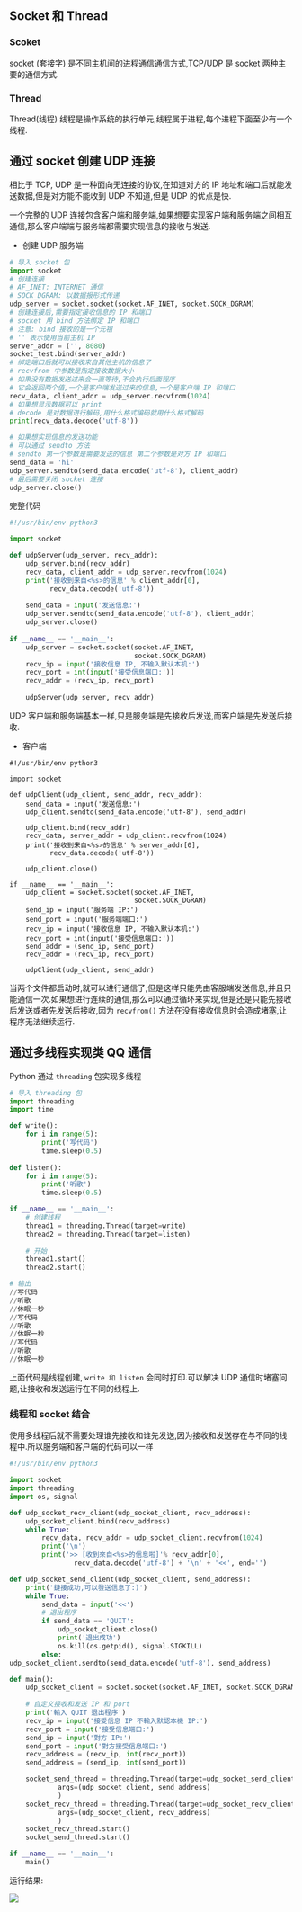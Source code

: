 ##  Socket 和 Thread

### Scoket

socket (套接字) 是不同主机间的进程通信通信方式,TCP/UDP 是 socket 两种主要的通信方式.

### Thread

Thread(线程) 线程是操作系统的执行单元,线程属于进程,每个进程下面至少有一个线程.

## 通过 socket 创建 UDP 连接

相比于 TCP, UDP 是一种面向无连接的协议,在知道对方的 IP 地址和端口后就能发送数据,但是对方能不能收到 UDP 不知道,但是 UDP 的优点是快.

一个完整的 UDP 连接包含客户端和服务端,如果想要实现客户端和服务端之间相互通信,那么客户端端与服务端都需要实现信息的接收与发送.

* 创建 UDP 服务端

```python
# 导入 socket 包
import socket
# 创建连接
# AF_INET: INTERNET 通信
# SOCK_DGRAM: 以数据报形式传递
udp_server = socket.socket(socket.AF_INET, socket.SOCK_DGRAM)
# 创建连接后,需要指定接收信息的 IP 和端口
# socket 用 bind 方法绑定 IP 和端口
# 注意: bind 接收的是一个元祖
# '' 表示使用当前主机 IP
server_addr = ('', 8080)
socket_test.bind(server_addr)
# 绑定端口后就可以接收来自其他主机的信息了
# recvfrom 中参数是指定接收数据大小
# 如果没有数据发送过来会一直等待,不会执行后面程序
# 它会返回两个值,一个是客户端发送过来的信息,一个是客户端 IP 和端口
recv_data, client_addr = udp_server.recvfrom(1024)
# 如果想显示数据可以 print
# decode 是对数据进行解码,用什么格式编码就用什么格式解码
print(recv_data.decode('utf-8'))

# 如果想实现信息的发送功能
# 可以通过 sendto 方法
# sendto 第一个参数是需要发送的信息 第二个参数是对方 IP 和端口
send_data = 'hi'
udp_server.sendto(send_data.encode('utf-8'), client_addr) 
# 最后需要关闭 socket 连接
udp_server.close()
```

完整代码

```python
#!/usr/bin/env python3

import socket

def udpServer(udp_server, recv_addr):
    udp_server.bind(recv_addr)
    recv_data, client_addr = udp_server.recvfrom(1024)
    print('接收到来自<%s>的信息' % client_addr[0],
          recv_data.decode('utf-8'))
    
    send_data = input('发送信息:')
    udp_server.sendto(send_data.encode('utf-8'), client_addr)
    udp_server.close()
   
if __name__ == '__main__':
    udp_server = socket.socket(socket.AF_INET,
                               socket.SOCK_DGRAM)
    recv_ip = input('接收信息 IP, 不输入默认本机:')
    recv_port = int(input('接受信息端口:'))
   	recv_addr = (recv_ip, recv_port)
    
    udpServer(udp_server, recv_addr)

```

UDP 客户端和服务端基本一样,只是服务端是先接收后发送,而客户端是先发送后接收.

* 客户端

```python\
#!/usr/bin/env python3

import socket

def udpClient(udp_client, send_addr, recv_addr):
	send_data = input('发送信息:')
	udp_client.sendto(send_data.encode('utf-8'), send_addr)	

	udp_client.bind(recv_addr)
	recv_data, server_addr = udp_client.recvfrom(1024)
	print('接收到来自<%s>的信息' % server_addr[0],
          recv_data.decode('utf-8'))
    
	udp_client.close()
   
if __name__ == '__main__':
    udp_client = socket.socket(socket.AF_INET,
                               socket.SOCK_DGRAM)
    send_ip = input('服务端 IP:')
    send_port = input('服务端端口:')
    recv_ip = input('接收信息 IP, 不输入默认本机:')
    recv_port = int(input('接受信息端口:'))
   	send_addr = (send_ip, send_port)
   	recv_addr = (recv_ip, recv_port)
    
    udpClient(udp_client, send_addr)
```

当两个文件都启动时,就可以进行通信了,但是这样只能先由客服端发送信息,并且只能通信一次.如果想进行连续的通信,那么可以通过循环来实现,但是还是只能先接收后发送或者先发送后接收,因为 `recvfrom()` 方法在没有接收信息时会造成堵塞,让程序无法继续运行.

## 通过多线程实现类 QQ 通信

Python 通过 `threading` 包实现多线程

```python
# 导入 threading 包
import threading
import time

def write():
    for i in range(5):
        print('写代码')
        time.sleep(0.5)
        
def listen():
    for i in range(5):
        print('听歌')
        time.sleep(0.5)

if __name__ == '__main__':
    # 创建线程
    thread1 = threading.Thread(target=write)
    thread2 = threading.Thread(target=listen)
    
    # 开始
    thread1.start()
    thread2.start()

# 输出
//写代码
//听歌
//休眠一秒
//写代码
//听歌
//休眠一秒
//写代码
//听歌
//休眠一秒
```

上面代码是线程创建, `write 和 listen`  会同时打印.可以解决 UDP 通信时堵塞问题,让接收和发送运行在不同的线程上.

### 线程和 socket 结合

使用多线程后就不需要处理谁先接收和谁先发送,因为接收和发送存在与不同的线程中.所以服务端和客户端的代码可以一样

```python
#!/usr/bin/env python3

import socket
import threading
import os, signal

def udp_socket_recv_client(udp_socket_client, recv_address):
    udp_socket_client.bind(recv_address)
    while True:
        recv_data, recv_addr = udp_socket_client.recvfrom(1024)
        print('\n')
        print('>> [收到來自<%s>的信息啦]'% recv_addr[0],
                recv_data.decode('utf-8') + '\n' + '<<', end='')

def udp_socket_send_client(udp_socket_client, send_address):
    print('鏈接成功,可以發送信息了:)')
    while True:
        send_data = input('<<')
        # 退出程序
        if send_data == 'QUIT':
            udp_socket_client.close()
            print('退出成功')
            os.kill(os.getpid(), signal.SIGKILL)
        else:
udp_socket_client.sendto(send_data.encode('utf-8'), send_address)

def main():
    udp_socket_client = socket.socket(socket.AF_INET, socket.SOCK_DGRAM)
	
    # 自定义接收和发送 IP 和 port
    print('輸入 QUIT 退出程序')
    recv_ip = input('接受信息 IP 不輸入默認本機 IP:')
    recv_port = input('接受信息端口:')
    send_ip = input('對方 IP:')
    send_port = input('對方接受信息端口:')
    recv_address = (recv_ip, int(recv_port))
    send_address = (send_ip, int(send_port))

    socket_send_thread = threading.Thread(target=udp_socket_send_client,
            args=(udp_socket_client, send_address)
            )
    socket_recv_thread = threading.Thread(target=udp_socket_recv_client,
            args=(udp_socket_client, recv_address)
            )
    socket_recv_thread.start()
    socket_send_thread.start()

if __name__ == '__main__':
    main()

```

运行结果:

![](C:\Users\Administrator\Desktop\UDP通信.png)